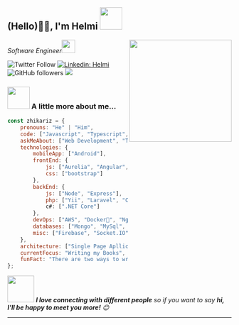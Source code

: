 <h2>(Hello)🙏🏻, I'm Helmi <img src="https://media.giphy.com/media/12oufCB0MyZ1Go/giphy.gif" width="50"></h2>
<img align='right' src="https://media.giphy.com/media/M9gbBd9nbDrOTu1Mqx/giphy.gif" width="230">
<p><em>Software Engineer<img src="https://media.giphy.com/media/WUlplcMpOCEmTGBtBW/giphy.gif" width="30"> 
</em></p>

![Twitter Follow](https://img.shields.io/twitter/url?label=Follow&style=social&url=https%3A%2F%2Ftwitter.com%2Fzhikariz)
[![Linkedin: Helmi](https://img.shields.io/badge/-zhikariz-blue?style=flat-square&logo=Linkedin&logoColor=white&link=https://www.linkedin.com/in/zhikariz/)](https://www.linkedin.com/in/zhikariz/)
![GitHub followers](https://img.shields.io/github/followers/zhikariz?label=Follow&style=social)
![](https://visitor-badge.glitch.me/badge?page_id=zhikariz.zhikariz)

### <img src="https://media.giphy.com/media/VgCDAzcKvsR6OM0uWg/giphy.gif" width="50"> A little more about me...  

```javascript
const zhikariz = {
    pronouns: "He" | "Him",
    code: ["Javascript", "Typescript", "ASP.NET", "Java", "PHP", "Kotlin", "Pascal"],
    askMeAbout: ["Web Development", "Tech", "App Dev", "Karate"],
    technologies: {
        mobileApp: ["Android"],
        frontEnd: {
            js: ["Aurelia", "Angular", "Vue", "React"],
            css: ["bootstrap"]
        },
        backEnd: {
            js: ["Node", "Express"],
            php: ["Yii", "Laravel", "CodeIgniter"],
            c#: [".NET Core"]
        },
        devOps: ["AWS", "Docker🐳", "Nginx"],
        databases: ["Mongo", "MySql", "Sqlite", "Sql Server", "PostgreSql"],
        misc: ["Firebase", "Socket.IO"]
    },
    architecture: ["Single Page Apllications"],
    currentFocus: "Writing my Books",
    funFact: "There are two ways to write error-free programs; only the third one works"
};
```

<img src="https://media.giphy.com/media/LnQjpWaON8nhr21vNW/giphy.gif" width="60"> <em><b>I love connecting with different people</b> so if you want to say <b>hi, I'll be happy to meet you more!</b> 😊</em>

---
<!--START_SECTION:waka-->


<!--END_SECTION:waka-->
